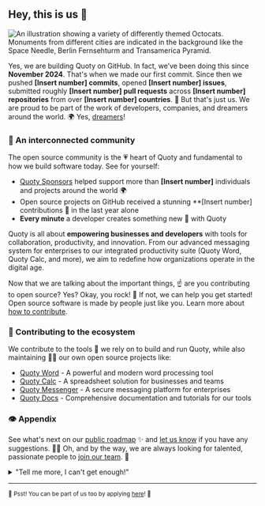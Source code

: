 ## Hey, this is us 👋

![An illustration showing a variety of differently themed Octocats. Monuments from different cities are indicated in the background like the Space Needle, Berlin Fernsehturm and Transamerica Pyramid.](https://user-images.githubusercontent.com/3369400/133268513-5bfe2f93-4402-42c9-a403-81c9e86934b6.jpeg)

Yes, we are building Quoty on GitHub. In fact, we’ve been doing this since **November 2024**. That's when we made our first commit. Since then we pushed **[Insert number] commits**, opened **[Insert number] issues**, submitted roughly **[Insert number] pull requests** across **[Insert number] repositories** from over **[Insert number] countries**. 🤯 But that's just us. We are proud to be part of the work of developers, companies, and dreamers around the world. 🌍 Yes, [dreamers](https://github.com/readme/featured/nasa-ingenuity-helicopter)!

### 🍿 An interconnected community

The open source community is the 💗 heart of Quoty and fundamental to how we build software today. See for yourself:

- [Quoty Sponsors](https://github.com/sponsors) helped support more than **[Insert number]** individuals and projects around the world 🌍
- Open source projects on GitHub received a stunning **[Insert number] contributions 🚀 in the last year alone
- **Every minute** a developer creates something new 🎉 with Quoty

Quoty is all about **empowering businesses and developers** with tools for collaboration, productivity, and innovation. From our advanced messaging system for enterprises to our integrated productivity suite (Quoty Word, Quoty Calc, and more), we aim to redefine how organizations operate in the digital age.

Now that we are talking about the important things, ☝️ are you contributing to open source? Yes? Okay, you rock! 🎸 If not, we can help you get started! Open source software is made by people just like you. Learn more about [how to contribute](https://opensource.guide/).

### 🦆 Contributing to the ecosystem

We contribute to the tools 🔧 we rely on to build and run Quoty, while also maintaining 🧙‍♂️ our own open source projects like:

- [Quoty Word](https://github.com/quoty/word) - A powerful and modern word processing tool
- [Quoty Calc](https://github.com/quoty/calc) - A spreadsheet solution for businesses and teams
- [Quoty Messenger](https://github.com/quoty/messenger) - A secure messaging platform for enterprises
- [Quoty Docs](https://github.com/quoty/docs) - Comprehensive documentation and tutorials for our tools

### 👁️ Appendix

See what's next on our [public roadmap](https://github.com/quoty/roadmap) ✨ and [let us know](https://github.com/quoty/feedback) if you have any suggestions. 🙇‍♂️ Oh, and by the way, we are always looking for talented, passionate people to [join our team](https://github.com/about/careers). 🙌

<details> 
	<summary>"Tell me more, I can't get enough!"</summary>
	<br>
	<ul>
	<li>Quoty is built using mighty 🔨 open source technologies like <a href="https://github.com/rails">Ruby on Rails</a>, <a href="https://github.com/golang">Go</a>, <a href="https://github.com/primer">Primer</a>, <a href="https://github.com/reactjs">React</a>, and <a href="https://github.com/apache/kafka">Kafka</a> among others.</li>
		<li>The three open source projects Quoty members have most contributed 👩‍💻 to are:
			<ul>
				<li><a href="https://github.com/GuildaJS">Guilda</a> - A Discord bot we are developing</li>
				<li><a href="https://www.linkedin.com/showcase/quoty-developers/">Quoty Developers</a> - Our programming community</li>
				<li><a href="https://www.linkedin.com/showcase/quoty-store/">Quoty Store</a> - Our FiveM assets store</li>
			</ul>
		</li>
		<li>By the way, our <a href="https://github.com/quoty/docs">documentation</a> 🤓 is also open sourced.</li>
	</ul>
</details>

---

<sub>🤫 Psst! You can be part of us too by applying <a href="https://github.com/about/careers">here</a>! 🌟</sub>

<!--
Made with 🖤
🙇‍♂️🎤🔽
-->

